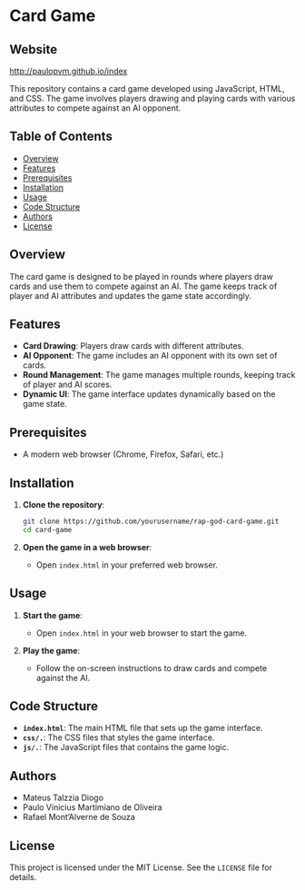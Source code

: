 
# Card Game

## Website
http://paulopvm.github.io/index


This repository contains a card game developed using JavaScript, HTML, and CSS. The game involves players drawing and playing cards with various attributes to compete against an AI opponent.

## Table of Contents
- [Overview](#overview)
- [Features](#features)
- [Prerequisites](#prerequisites)
- [Installation](#installation)
- [Usage](#usage)
- [Code Structure](#code-structure)
- [Authors](#authors)
- [License](#license)

## Overview
The card game is designed to be played in rounds where players draw cards and use them to compete against an AI. The game keeps track of player and AI attributes and updates the game state accordingly.

## Features
- **Card Drawing**: Players draw cards with different attributes.
- **AI Opponent**: The game includes an AI opponent with its own set of cards.
- **Round Management**: The game manages multiple rounds, keeping track of player and AI scores.
- **Dynamic UI**: The game interface updates dynamically based on the game state.

## Prerequisites
- A modern web browser (Chrome, Firefox, Safari, etc.)

## Installation
1. **Clone the repository**:
   ```sh
   git clone https://github.com/yourusername/rap-god-card-game.git
   cd card-game
   ```

2. **Open the game in a web browser**:
   - Open `index.html` in your preferred web browser.

## Usage
1. **Start the game**:
   - Open `index.html` in your web browser to start the game.

2. **Play the game**:
   - Follow the on-screen instructions to draw cards and compete against the AI.

## Code Structure
- **`index.html`**: The main HTML file that sets up the game interface.
- **`css/.`**: The CSS files that styles the game interface.
- **`js/.`**: The JavaScript files that contains the game logic.

## Authors
- Mateus Talzzia Diogo
- Paulo Vinicius Martimiano de Oliveira
- Rafael Mont’Alverne de Souza

## License
This project is licensed under the MIT License. See the `LICENSE` file for details.
